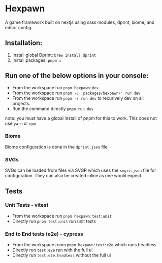 # Hexpawn

A game framework built on nextjs using sass modules, dprint, biome, and editor config.

## Installation:

1. Install global Dprint: `brew install dprint`
2. Install packages: `pnpm i`

## Run one of the below options in your console:

- From the workspace run `pnpm hexpawn:dev`
- From the workspace run `pnpm -C 'packages/hexpawn/' run dev`
- From the workspace run `pnpm -r run dev` to recurively dev on all projects.
- Run the command directly `pnpm run dev`

note: you must have a global install of pnpm for this to work. This does not use `yarn` or `npm`

### Biome

Biome configuration is done in the `dprint.json` file

### SVGs

SVGs can be loaded from files via SVGR which uses the `svgrc.json` file for configuration. They can also be created inline as one would expect.

## Tests

### Unit Tests - vitest
- From the workspace run `pnpm hexpawn:test:unit`
- Directly run `pnpm test:unit` run unit tests

### End to End tests (e2e) - cypress
- From the workspace runm `pnpm hexpawn:test:e2e` which runs headless
- Directly run `test:e2e` run with the full ui
- Directly run `test:e2e:headless` without the full ui
